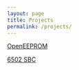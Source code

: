 ```yaml
---
layout: page
title: Projects 
permalink: /projects/
---
```


[OpenEEPROM](/projects/open-eeprom/open-eeprom.html)

[6502 SBC](/projects/6502_sbc/6502_sbc.html)

